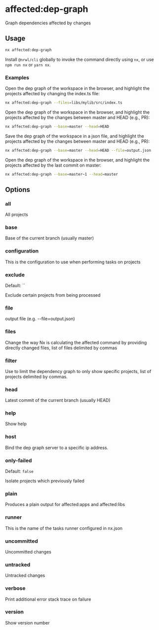# affected:dep-graph

Graph dependencies affected by changes

## Usage

```bash
nx affected:dep-graph
```

Install `@nrwl/cli` globally to invoke the command directly using `nx`, or use `npm run nx` or `yarn nx`.

### Examples

Open the dep graph of the workspace in the browser, and highlight the projects affected by changing the index.ts file:

```bash
nx affected:dep-graph --files=libs/mylib/src/index.ts
```

Open the dep graph of the workspace in the browser, and highlight the projects affected by the changes between master and HEAD (e.g., PR):

```bash
nx affected:dep-graph --base=master --head=HEAD
```

Save the dep graph of the workspace in a json file, and highlight the projects affected by the changes between master and HEAD (e.g., PR):

```bash
nx affected:dep-graph --base=master --head=HEAD --file=output.json
```

Open the dep graph of the workspace in the browser, and highlight the projects affected by the last commit on master:

```bash
nx affected:dep-graph --base=master~1 --head=master
```

## Options

### all

All projects

### base

Base of the current branch (usually master)

### configuration

This is the configuration to use when performing tasks on projects

### exclude

Default: ``

Exclude certain projects from being processed

### file

output file (e.g. --file=output.json)

### files

Change the way Nx is calculating the affected command by providing directly changed files, list of files delimited by commas

### filter

Use to limit the dependency graph to only show specific projects, list of projects delimited by commas.

### head

Latest commit of the current branch (usually HEAD)

### help

Show help

### host

Bind the dep graph server to a specific ip address.

### only-failed

Default: `false`

Isolate projects which previously failed

### plain

Produces a plain output for affected:apps and affected:libs

### runner

This is the name of the tasks runner configured in nx.json

### uncommitted

Uncommitted changes

### untracked

Untracked changes

### verbose

Print additional error stack trace on failure

### version

Show version number
